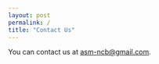 ```yaml
---
layout: post
permalink: /
title: "Contact Us"
---
```


You can contact us at asm-ncb@gmail.com.




